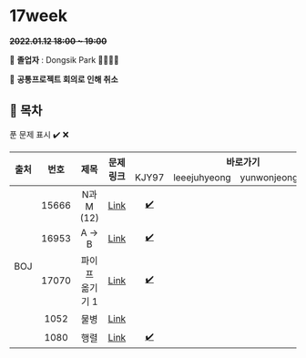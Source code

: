 # 17week

**~~2022.01.12 18:00 ~ 19:00~~**

:loudspeaker: **졸업자** : Dongsik Park 🎉🎉🎉🎉

:loudspeaker: **공통프로젝트 회의로 인해 취소​**

## :bookmark_tabs: 목차

푼 문제 표시 ✔️ ❌

<table>
    <thead align="center">
        <tr>
            <th rowspan ="2" >출처</th>
            <th rowspan ="2">번호</th>
            <th rowspan ="2">제목</th>
            <th rowspan ="2">문제링크</th>
            <th colspan ="4">바로가기</th>
        </tr>
         <tr>
            <td>KJY97</td>
            <td>leeejuhyeong</td>
            <td>yunwonjeong</td>
            <td>ChaerinYu</td>
        </tr>
    </thead>
    <tbody  align="center">
    	<tr>
    		<td rowspan="5">BOJ</td>
    		<td>15666</td>
    		<td>N과 M (12)</td>
    		<td><a href="https://www.acmicpc.net/problem/15666">Link</a></td>
            <td><a href="KJY97/BOJ_15666.java">✔️</a></td>
            <td><a href=" "> </a></td>
            <td><a href=" "> </a></td>
            <td><a href="chaerin/BOJ_15666.java">✔️</a></td>
    	</tr>
    	<tr>
    		<td>16953</td>
    		<td>A → B</td>
    		<td><a href="https://www.acmicpc.net/problem/16953">Link</a></td>
    		<td><a href="KJY97/BOJ_16953.java">✔️</a></td>
    		<td><a href=" "> </a></td>
    		<td><a href=" "> </a></td>
            <td><a href="chaerin/BOJ_16953.java">✔️</a></td>
    	</tr>
      <tr>
    		<td>17070</td>
    		<td>파이프 옮기기 1</td>
    		<td><a href="https://www.acmicpc.net/problem/17070">Link</a></td>
    		<td><a href="KJY97/BOJ_17070.java">✔️</a></td>
    		<td><a href=" "> </a></td>
    		<td><a href=" "> </a></td>
            <td><a href="chaerin/BOJ_17070.java">✔️</a></td>
    	</tr>
      <tr>
    		<td>1052</td>
    		<td>물병</td>
    		<td><a href="https://www.acmicpc.net/problem/1052">Link</a></td>
    		<td><a href=" "> </a></td>
    		<td><a href=" "> </a></td>
    		<td><a href=" "> </a></td>
            <td><a href="chaerin/BOJ_1052.java">✔️</a></td>
    	</tr>
      <tr>
    		<td>1080</td>
    		<td>행렬</td>
    		<td><a href="https://www.acmicpc.net/problem/1080">Link</a></td>
    		<td><a href="KJY97/BOJ_1080.java">✔️</a></td>
    		<td><a href=" "> </a></td>
    		<td><a href=" "> </a></td>
            <td><a href="chaerin/BOJ_1080.java">✔️</a></td>
    	</tr>
    </tbody>
</table>

